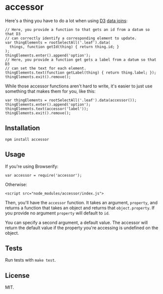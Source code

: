 accessor
==================

Here's a thing you have to do a lot when using [D3](http://d3js.org) [data joins](https://github.com/mbostock/d3/wiki/Selections#data):


    // Here, you provide a function to that gets an id from a datum so that D3 
    // can correctly identify a corresponding element to update.
    var thingElements = rootSelectAll('.leaf').data(
      things, function getId(thing) { return thing.id; }
    );
    thingElements.enter().append('option');
    // Here, you provide a function get gets a label from a datum so that D3 
    // can set the text for each element.
    thingElements.text(function getLabel(thing) { return thing.label; });
    thingElements.exit().remove();

While those accessor functions aren't hard to write, it's easier to just use something that makes them for you, like this:

    var thingElements = rootSelectAll('.leaf').data(accessor());
    thingElements.enter().append('option');
    thingElements.text(accessor('label'));
    thingElements.exit().remove();

Installation
------------

    npm install accessor

Usage
-----

If you're using Browserify:

    var accessor = require('accessor');

Otherwise:

    <script src="node_modules/accessor/index.js">

Then, you'll have the `accessor` function. It takes an argument, `property`, and returns a function that takes an object and returns that `object.property`. If you provide no argument `property` will default to `id`.

You can specify a second argument, a default value. The accessor will return the default value if the property you're accessing is undefined on the object.

Tests
-----

Run tests with `make test`.

License
-------

MIT.
